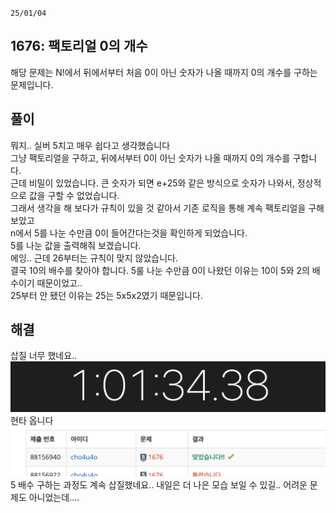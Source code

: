 `25/01/04`

## 1676: 팩토리얼 0의 개수

해당 문제는 N!에서 뒤에서부터 처음 0이 아닌 숫자가 나올 때까지 0의 개수를 구하는 문제입니다.

## 풀이

뭐지.. 실버 5치고 매우 쉽다고 생각했습니다<br>
그냥 팩토리얼을 구하고, 뒤에서부터 0이 아닌 숫자가 나올 때까지 0의 개수를 구합니다.<br>
근데 비밀이 있었습니다. 큰 숫자가 되면 e+25와 같은 방식으로 숫자가 나와서, 정상적으로 값을 구할 수 없었습니다.<br>
그래서 생각을 해 보다가 규칙이 있을 것 같아서 기존 로직을 통해 계속 팩토리얼을 구해보았고<br>
n에서 5를 나눈 수만큼 0이 들어간다는것을 확인하게 되었습니다.<br>
5를 나눈 값을 출력해줘 보겠습니다.<br>
에잉.. 근데 26부터는 규칙이 맞지 않았습니다.<br>
결국 10의 배수를 찾아야 합니다. 5룰 나눈 수만큼 0이 나왔던 이유는 10이 5와 2의 배수이기 때문이었고..<br>
25부터 안 됐던 이유는 25는 5x5x2였기 때문입니다.

## 해결

삽질 너무 했네요..
![alt text](image.png)
현타 옵니다
![alt text](image-1.png)
5 배수 구하는 과정도 계속 삽질했네요.. 내일은 더 나은 모습 보일 수 있길.. 어려운 문제도 아니었는데....
